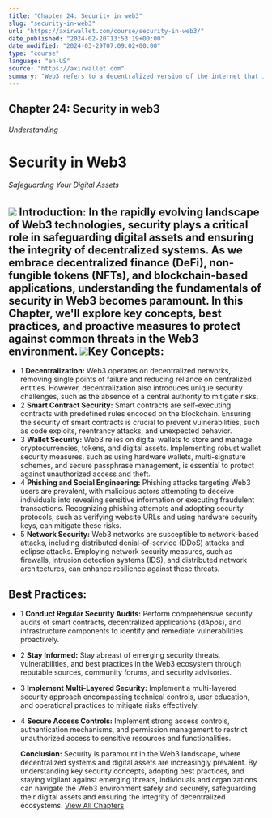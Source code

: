 ```yaml
---
title: "Chapter 24: Security in web3"
slug: "security-in-web3"
url: "https://axirwallet.com/course/security-in-web3/"
date_published: "2024-02-20T13:53:19+00:00"
date_modified: "2024-03-29T07:09:02+00:00"
type: "course"
language: "en-US"
source: "https://axirwallet.com"
summary: "Web3 refers to a decentralized version of the internet that is built on blockchain technology and other decentralized protocols..."
---
```


Chapter 24: Security in web3
----------------------------

###### Understanding

Security in Web3
================

###### Safeguarding Your Digital Assets 

 ![](https://axirwallet.com/wp-content/uploads/Safe.png)  **Introduction:**  In the rapidly evolving landscape of Web3 technologies, security plays a critical role in safeguarding digital assets and ensuring the integrity of decentralized systems. As we embrace decentralized finance (DeFi), non-fungible tokens (NFTs), and blockchain-based applications, understanding the fundamentals of security in Web3 becomes paramount. In this Chapter, we'll explore key concepts, best practices, and proactive measures to protect against common threats in the Web3 environment. ![](https://axirwallet.com/wp-content/uploads/Frame-102-2.png)Key Concepts:
-------------

- 1  **Decentralization:**  Web3 operates on decentralized networks, removing single points of failure and reducing reliance on centralized entities. However, decentralization also introduces unique security challenges, such as the absence of a central authority to mitigate risks.
- 2  **Smart Contract Security:**  Smart contracts are self-executing contracts with predefined rules encoded on the blockchain. Ensuring the security of smart contracts is crucial to prevent vulnerabilities, such as code exploits, reentrancy attacks, and unexpected behavior.
- 3  **Wallet Security:**  Web3 relies on digital wallets to store and manage cryptocurrencies, tokens, and digital assets. Implementing robust wallet security measures, such as using hardware wallets, multi-signature schemes, and secure passphrase management, is essential to protect against unauthorized access and theft.
- 4  **Phishing and Social Engineering:**  Phishing attacks targeting Web3 users are prevalent, with malicious actors attempting to deceive individuals into revealing sensitive information or executing fraudulent transactions. Recognizing phishing attempts and adopting security protocols, such as verifying website URLs and using hardware security keys, can mitigate these risks.
- 5  **Network Security:**  Web3 networks are susceptible to network-based attacks, including distributed denial-of-service (DDoS) attacks and eclipse attacks. Employing network security measures, such as firewalls, intrusion detection systems (IDS), and distributed network architectures, can enhance resilience against these threats.
 
Best Practices: 
----------------

- 1  **Conduct Regular Security Audits:**  Perform comprehensive security audits of smart contracts, decentralized applications (dApps), and infrastructure components to identify and remediate vulnerabilities proactively.
- 2  **Stay Informed:**  Stay abreast of emerging security threats, vulnerabilities, and best practices in the Web3 ecosystem through reputable sources, community forums, and security advisories.
- 3  **Implement Multi-Layered Security:**  Implement a multi-layered security approach encompassing technical controls, user education, and operational practices to mitigate risks effectively.
- 4  **Secure Access Controls:**  Implement strong access controls, authentication mechanisms, and permission management to restrict unauthorized access to sensitive resources and functionalities.
 
  **Conclusion:** Security is paramount in the Web3 landscape, where decentralized systems and digital assets are increasingly prevalent. By understanding key security concepts, adopting best practices, and staying vigilant against emerging threats, individuals and organizations can navigate the Web3 environment safely and securely, safeguarding their digital assets and ensuring the integrity of decentralized ecosystems. [ View All Chapters ](https://axirwallet.com/resources-knowledge-center/)